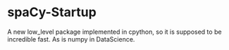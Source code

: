 # spaCy-Startup
A new low_level package implemented in cpython, so it is supposed to be incredible fast. As is numpy in DataScience.

